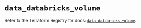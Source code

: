 # `data_databricks_volume`

Refer to the Terraform Registry for docs: [`data_databricks_volume`](https://registry.terraform.io/providers/databricks/databricks/1.67.0/docs/data-sources/volume).

